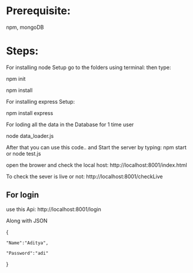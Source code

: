 # Prerequisite:
  npm, mongoDB

# Steps:

 For installing node Setup go to the folders using terminal:
 then type:
  
  npm init
  
  npm install 
  
 For installing express Setup:
 
  npm install express
  
 For loding all the data in the Database for 1 time user
  
  node data_loader.js
  
After that you can use this code.. and Start the server by typing: npm start or node test.js

 open the brower and check the local host: http://localhost:8001/index.html 
 
 To check the sever is live or not: http://localhost:8001/checkLive

## For login 

 use this Api: http://localhost:8001/login 

Along with JSON 

 {
 
    "Name":"Aditya",
    
    "Password":"adi"
    
 } 

